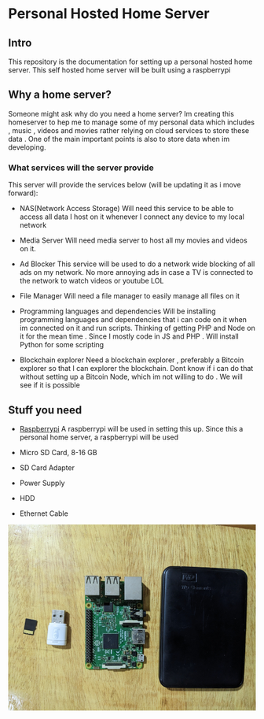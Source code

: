 # Personal Hosted Home Server 

## Intro
This repository is the documentation for setting up a personal hosted home server. This self hosted home server will be built using a raspberrypi 

## Why a home server? 
Someone might ask why do you need a home server? Im creating this homeserver to hep me to manage some of my personal data which includes , music , videos and movies rather relying on cloud services to store these data . One of the main important points is also to store data when im developing.

### What services will the server provide 
This server will provide the services below (will be updating it as i move forward):
- NAS(Network Access Storage)
  Will need this service to be able to access all data I host on it whenever I connect any device to my local network

- Media Server
  Will need media server to host all my movies and videos on it.

- Ad Blocker
  This service will be used to do a network wide blocking of all ads on my network. No more annoying ads in case a TV is connected to the network to watch videos or youtube LOL

- File Manager 
  Will need a file manager to easily manage all files on it 

- Programming languages and dependencies
  Will be installing programming languages and dependencies that i can code on it when im connected on it and run scripts. Thinking of getting PHP and Node on it for the mean time . Since I mostly code in JS and PHP . Will install Python for some scripting 

- Blockchain explorer 
  Need a blockchain explorer , preferably a Bitcoin explorer so that I can explorer the blockchain. Dont know if i can do that without setting up a Bitcoin Node, which im not willing to do . We will see if it is possible

## Stuff you need

- [Raspberrypi](https://www.raspberrypi.com/) 
  A raspberrypi will be used in setting this up. Since this a personal home server, a raspberrypi will be used

- Micro SD Card, 8-16 GB
- SD Card Adapter 
- Power Supply 
- HDD 
- Ethernet Cable 

![Cat](images/things_you_need.png)